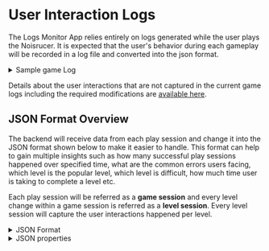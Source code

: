 # User Interaction Logs

The Logs Monitor App relies entirely on logs generated while the user
plays the Noisrucer. It is expected that the user's behavior during each gameplay
will be recorded in a log file and converted into the json format.

<details><summary>Sample game Log</summary><p>
The below raw data from game log represents a single play session by one user.

```json
{
  "metricsList": [
    {
      "TimeStamp": "28-01-2024 16:08:15",
      "UserInteraction": "LEVEL_NAME: 2_C.json"
    },
    {
      "TimeStamp": "28-01-2024 16:08:15",
      "UserInteraction": "SwitchToFunction1"
    },
    {
      "TimeStamp": "28-01-2024 16:08:19",
      "UserInteraction": "CATEGORY:MovementCommandPaletteButton"
    },
    {
      "TimeStamp": "28-01-2024 16:08:21",
      "UserInteraction": "COMMAND:Command=[Move=MOVE_FORWARD, LeftChild=, RightChild=, Parent=, ParentAlt=, IsRemovable=True, IsSlot=False, ]"
    },
    {
      "TimeStamp": "28-01-2024 16:08:23",
      "UserInteraction": "COMMAND:Command=[Move=IS_VALID_MOVE, LeftChild=END_OF_BRANCH, RightChild=END_OF_BRANCH, Parent=MOVE_FORWARD, ParentAlt=, IsRemovable=True, IsSlot=False, ]"
    },
    {
      "TimeStamp": "28-01-2024 16:08:28",
      "UserInteraction": "COMMAND:Command=[Move=TURN_CLOCKWISE, LeftChild=END_OF_BRANCH, RightChild=, Parent=IS_VALID_MOVE, ParentAlt=, IsRemovable=True, IsSlot=False, ]"
    },
    {
      "TimeStamp": "28-01-2024 16:08:31",
      "UserInteraction": "CATEGORY:FunctionCommandPaletteButton"
    },
    {
      "TimeStamp": "28-01-2024 16:08:34",
      "UserInteraction": "COMMAND:Command=[Move=CALL_FUNCTION_1, LeftChild=, RightChild=, Parent=END_OF_BRANCH, ParentAlt=, IsRemovable=True, IsSlot=False, ]"
    },
    {
      "TimeStamp": "28-01-2024 16:08:36",
      "UserInteraction": "SwitchToFunctionMain"
    },
    {
      "TimeStamp": "28-01-2024 16:08:37",
      "UserInteraction": "CATEGORY:FunctionCommandPaletteButton"
    },
    {
      "TimeStamp": "28-01-2024 16:08:38",
      "UserInteraction": "CATEGORY:FunctionCommandPaletteButton"
    },
    {
      "TimeStamp": "28-01-2024 16:08:40",
      "UserInteraction": "COMMAND:Command=[Move=CALL_FUNCTION_1, LeftChild=, RightChild=, Parent=, ParentAlt=, IsRemovable=True, IsSlot=False, ]"
    },
    {
      "TimeStamp": "28-01-2024 16:08:42",
      "UserInteraction": "Play"
    },
    {
      "TimeStamp": "28-01-2024 16:08:49",
      "UserInteraction": "ERROR:Hit a Wall!"
    },
    {
      "TimeStamp": "28-01-2024 16:08:54",
      "UserInteraction": "Stop"
    },
    {
      "TimeStamp": "28-01-2024 16:08:59",
      "UserInteraction": "COMMAND:Command=[Move=TURN_CLOCKWISE, LeftChild=END_OF_BRANCH, RightChild=, Parent=IS_VALID_MOVE, ParentAlt=, IsRemovable=True, IsSlot=False, ]"
    },
    {
      "TimeStamp": "28-01-2024 16:09:09",
      "UserInteraction": "Play"
    }
  ]
}
```

</p></details>

Details about the user interactions that are not captured in the current game
logs including the required modifications are [available here](LogAudit.md).

## JSON Format Overview

The backend will receive data from each play session
and change it into the JSON format shown below to make it easier to handle.
This format can help to gain multiple insights
such as how many successful play sessions happened over specified time,
what are the common errors users facing,
which level is the popular level, which level is difficult,
how much time user is taking to complete a level etc.

Each play session will be referred as a **game session** and every level change
within a game session is referred as a **level session**. Every level session
will capture the user interactions happened per level.

<details><summary>JSON Format</summary><p>
An example of processed JSON Data for storing in the database:

```json
 
{
  "gameSessionId": "12345",
  "sessionTimeStamp": "28-01-2024 16:05:15",
  "token": "xyz",
  "levelSessions": [
    {
      "levelName": "2_C.json",
      "userInteractions": [
        {
          "timeStamp": "28-01-2024 16:08:15",
          "action": "SwitchToFunction1"
        },
        {
          "timeStamp": "28-01-2024 16:08:19",
          "action": "MovementCommandPaletteButton"
        },
        {
          "timeStamp": "28-01-2024 16:08:21",
          "action": "Move",
          "command": {
            "move": "MOVE_FORWARD",
            "leftChild": null,
            "rightChild": null,
            "parent": null,
            "parentAlt": null,
            "isRemovable": true,
            "isSlot": false
          }
        },
        {
          "timeStamp": "28-01-2024 16:08:23",
          "action": "Move",
          "command": {
            "move": "IS_VALID_MOVE",
            "leftChild": "END_OF_BRANCH",
            "rightChild": "END_OF_BRANCH",
            "parent": null,
            "parentAlt": "MOVE_FORWARD",
            "isRemovable": true,
            "isSlot": false
          }
        },
        {
          "timeStamp": "28-01-2024 16:08:28",
          "action": "Move",
          "command": {
            "move": "TURN_CLOCKWISE",
            "leftChild": "END_OF_BRANCH",
            "rightChild": null,
            "parent": "IS_VALID_MOVE",
            "parentAlt": null,
            "isRemovable": true,
            "isSlot": false
          }
        },
        {
          "timeStamp": "28-01-2024 16:08:31",
          "action": "FunctionCommandPaletteButton"
        },
        {
          "timeStamp": "28-01-2024 16:08:34",
          "action": "Move",
          "command": {
            "move": "CALL_FUNCTION_1",
            "leftChild": null,
            "rightChild": null,
            "parent": "END_OF_BRANCH",
            "parentAlt": null,
            "isRemovable": true,
            "isSlot": false
          }
        },
        {
          "timeStamp": "28-01-2024 16:08:36",
          "action": "SwitchToFunctionMain"
        },
        {
          "timeStamp": "28-01-2024 16:08:37",
          "action": "FunctionCommandPaletteButton"
        },
        {
          "timeStamp": "28-01-2024 16:08:38",
          "action": "FunctionCommandPaletteButton"
        },
        {
          "timeStamp": "28-01-2024 16:08:40",
          "action": "Move",
          "command": {
            "move": "CALL_FUNCTION_1",
            "leftChild": null,
            "rightChild": null,
            "parent": null,
            "parentAlt": null,
            "isRemovable": true,
            "isSlot": false
          }
        },
        {
          "timeStamp": "28-01-2024 16:08:42",
          "action": "Play",
          "commandTree": {
            "funcDefs": [
              {
                "funcName": "MAIN",
                "funcMoves": [
                  {
                    "command": "MOVE_FORWARD"
                  },
                  {
                    "command": "TURN_COUNTER_CLOCKWISE"
                  },
                  {
                    "command": "IS_VALID",
                    "leftChild": "END",
                    "rightChild": "TURN_CLOCKWISE"
                  },
                  {
                    "command": "MOVE_FORWARD"
                  },
                  {
                    "command": "TURN_CLOCKWISE"
                  },
                  {
                    "command": "FUNCTION_F1",
                    "parent": "MAIN"
                  }
                ]
              },
              {
                "funcName": "FUNCTION_F1",
                "funcMoves": [
                  {
                    "command": "MOVE_FORWARD"
                  },
                  {
                    "command": "TURN_COUNTER_CLOCKWISE"
                  },
                  {
                    "command": "IS_VALID",
                    "leftChild": "END",
                    "rightChild": "TURN_CLOCKWISE"
                  },
                  {
                    "command": "MOVE_FORWARD"
                  },
                  {
                    "command": "FUNCTION_F2",
                    "parent": "FUNCTION_F1"
                  }
                ]
              },
              {
                "funcName": "FUNCTION_F2",
                "funcMoves": [
                  {
                    "command": "MOVE_FORWARD"
                  },
                  {
                    "command": "TURN_CLOCKWISE"
                  },
                  {
                    "command": "IS_VALID",
                    "leftChild": "END",
                    "rightChild": "TURN_CLOCKWISE"
                  },
                  {
                    "command": "MOVE_FORWARD"
                  },
                  {
                    "command": "TURN_COUNTER_CLOCKWISE"
                  }
                ]
              }
            ]
          }
        },
        {
          "timeStamp": "28-01-2024 16:08:49",
          "action": "ERROR",
          "msg": "Hit a Wall!"
        },
        {
          "timeStamp": "28-01-2024 16:08:54",
          "action": "Reset"
        },
        {
          "timeStamp": "28-01-2024 16:08:59",
          "action": "Move",
          "command": {
            "move": "TURN_CLOCKWISE",
            "leftChild": "END_OF_BRANCH",
            "rightChild": null,
            "parent": "IS_VALID_MOVE",
            "parentAlt": null,
            "isRemovable": true,
            "isSlot": false
          }
        },
        {
          "timeStamp": "28-01-2024 16:09:09",
          "action": "Play",
          "commandTree": {
            "moves": [
              {
                "command": "MOVE_FORWARD"
              },
              {
                "command": "TURN_COUNTER_CLOCKWISE"
              },
              {
                "command": "IS_VALID",
                "leftChild": "END",
                "rightChild": "TURN_CLOCKWISE"
              },
              {
                "command": "MOVE_FORWARD"
              },
              {
                "command": "TURN_CLOCKWISE"
              },
              {
                "command": "FUNCTION_F1",
                "parent": "MAIN"
              }
            ],
            "funcDefs": [
              {
                "funcName": "FUNCTION_F1",
                "funcnMoves": [
                  {
                    "command": "MOVE_FORWARD"
                  },
                  {
                    "command": "TURN_COUNTER_CLOCKWISE"
                  },
                  {
                    "command": "IS_VALID",
                    "leftChild": "END",
                    "rightChild": "TURN_CLOCKWISE"
                  },
                  {
                    "command": "MOVE_FORWARD"
                  },
                  {
                    "command": "FUNCTION_F2",
                    "parent": "FUNCTION_F1"
                  }
                ]
              },
              {
                "funcName": "FUNCTION_F2",
                "funcMoves": [
                  {
                    "command": "MOVE_FORWARD"
                  },
                  {
                    "command": "TURN_CLOCKWISE"
                  },
                  {
                    "command": "IS_VALID",
                    "leftChild": "END",
                    "rightChild": "TURN_CLOCKWISE"
                  },
                  {
                    "command": "MOVE_FORWARD"
                  },
                  {
                    "command": "TURN_COUNTER_CLOCKWISE"
                  }
                ]
              }
            ]
          }
        },
        {
          "timeStamp": "28-01-2024 16:09:09",
          "action": "Win"
        }
      ]
    },
    {
      "levelName": "stairs.json",
      "userInteractions": []
    },
    {
      "levelName": "default.json",
      "userInteractions": []
    }
  ]
}

```

</p></details>

<details><summary>JSON properties</summary><p>

The following provides descriptions for the keys in the processed JSON data

- **gameSessionId**: A unique identifier for every play session of a user.
- **levelSessions**: An array of levelSession objects each representing a
  sequence of user interactions while playing each level.
    - **levelSessionId**: An unique identifier that represents a series of
        actions when playing a level.
        - **levelName**: Gives information about the level name.
        - **userInteractions**: Describes the sequence of actions taken by the user
          while playing a level.
            - **timeStamp**: Represents the timestamp when each action was
              performed.
            - **action**: Represents what type of action occurs when the user
              clicks, such as switching between functions, clicking palette buttons
              or menu options, or following game instructions. If action is a move
              then it will capture the command details
            - **command**: Represents the user's chosen set of moves to play the
              level.
                - move: Represents the type of movement that the user has chosen,
                  such as moving forward, turning left, turning right or validate a
                  move.
                - **leftChild**: Represents the left command if any
                - **rightChild**: Represents the right command if any
                - **parent**: Represents the parent command if any
                - **parentAll**:
                - **isRemovable**: Represents if this command is removable
                - **isSlot**:
        - **commandTree**: If the action is play that means when user hits the
              play button, it will capture the command tree to provide
              more details of sequence of execution. Command tree will have details
              of all the moves and function definitions (if any).
                - **functionDefs**: Represents a list of definitions of all the
                  functions used by the user during the game
                    - **leftChild** : Represent left commands if present
                    - **rightChild**: Represent right commands if present
                - **funcName**:  Represents the name of the function

</p></details>
